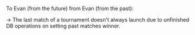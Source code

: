 To Evan (from the future) from Evan (from the past):

-> The last match of a tournament doesn't always launch due to unfinished DB operations on setting past matches winner.